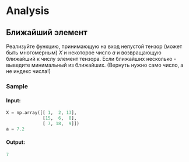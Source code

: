 # Analysis
## Ближайший элемент

Реализуйте функцию, принимающую на вход непустой тензор (может быть многомерным) $X$ и некоторое число $a$ и возвращающую ближайший к числу элемент тензора. Если ближайших несколько - выведите минимальный из ближайших. (Вернуть нужно само число, а не индекс числа!)

### Sample
#### Input:
```python
X = np.array([[ 1,  2, 13],
              [15,  6,  8],
              [ 7, 18,  9]])
a = 7.2
```
#### Output:
```python
7
```